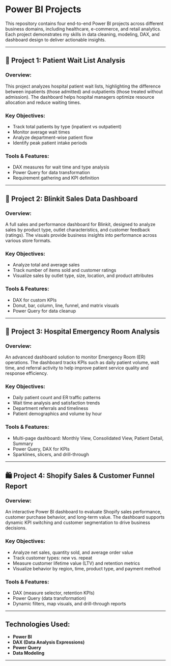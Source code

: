 # Power BI Projects 

This repository contains four end-to-end Power BI projects across different business domains, including healthcare, e-commerce, and retail analytics. Each project demonstrates my skills in data cleaning, modeling, DAX, and dashboard design to deliver actionable insights.

---

## 🏥 Project 1: Patient Wait List Analysis

### Overview:
This project analyzes hospital patient wait lists, highlighting the difference between inpatients (those admitted) and outpatients (those treated without admission). The dashboard helps hospital managers optimize resource allocation and reduce waiting times.

### Key Objectives:
- Track total patients by type (inpatient vs outpatient)
- Monitor average wait times
- Analyze department-wise patient flow
- Identify peak patient intake periods

### Tools & Features:
- DAX measures for wait time and type analysis
- Power Query for data transformation
- Requirement gathering and KPI definition

---

## 🛒 Project 2: Blinkit Sales Data Dashboard

### Overview:
A full sales and performance dashboard for Blinkit, designed to analyze sales by product type, outlet characteristics, and customer feedback (ratings). The visuals provide business insights into performance across various store formats.

### Key Objectives:
- Analyze total and average sales
- Track number of items sold and customer ratings
- Visualize sales by outlet type, size, location, and product attributes

### Tools & Features:
- DAX for custom KPIs
- Donut, bar, column, line, funnel, and matrix visuals
- Power Query for data cleanup

---

## 🏥 Project 3: Hospital Emergency Room Analysis

### Overview:
An advanced dashboard solution to monitor Emergency Room (ER) operations. The dashboard tracks KPIs such as daily patient volume, wait time, and referral activity to help improve patient service quality and response efficiency.

### Key Objectives:
- Daily patient count and ER traffic patterns
- Wait time analysis and satisfaction trends
- Department referrals and timeliness
- Patient demographics and volume by hour

### Tools & Features:
- Multi-page dashboard: Monthly View, Consolidated View, Patient Detail, Summary
- Power Query, DAX for KPIs
- Sparklines, slicers, and drill-through

---

## 🛍️ Project 4: Shopify Sales & Customer Funnel Report

### Overview:
An interactive Power BI dashboard to evaluate Shopify sales performance, customer purchase behavior, and long-term value. The dashboard supports dynamic KPI switching and customer segmentation to drive business decisions.

### Key Objectives:
- Analyze net sales, quantity sold, and average order value
- Track customer types: new vs. repeat
- Measure customer lifetime value (LTV) and retention metrics
- Visualize behavior by region, time, product type, and payment method

### Tools & Features:
- DAX (measure selector, retention KPIs)
- Power Query (data transformation)
- Dynamic filters, map visuals, and drill-through reports

---

## Technologies Used:
- **Power BI**
- **DAX (Data Analysis Expressions)**
- **Power Query**
- **Data Modeling**

---

